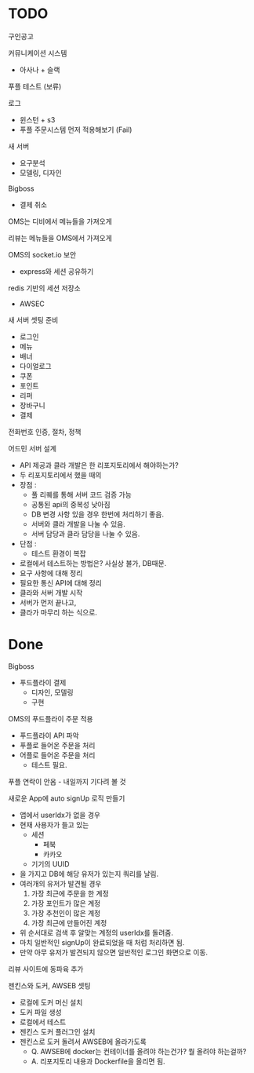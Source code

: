 # TODO
구인공고

커뮤니케이션 시스템
- 아사나 + 슬랙

푸플 테스트 (보류)

로그
- 윈스턴 + s3
- 푸플 주문시스템 먼저 적용해보기 (Fail)

새 서버
- 요구분석
- 모델링, 디자인

Bigboss
- 결제 취소

OMS는 디비에서 메뉴들을 가져오게

리뷰는 메뉴들을 OMS에서 가져오게

OMS의 socket.io 보안
- express와 세션 공유하기

redis 기반의 세션 저장소
- AWSEC

새 서버 셋팅 준비
- 로그인
- 메뉴
- 배너
- 다이얼로그
- 쿠폰
- 포인트
- 리퍼
- 장바구니
- 결제

전화번호 인증, 절차, 정책

어드민 서버 설계
- API 제공과 클라 개발은 한 리포지토리에서 해야하는가?
- 두 리포지토리에서 했을 때의
- 장점 :
	- 풀 리퀘를 통해 서버 코드 검증 가능
	- 공통된 api의 중복성 낮아짐
	- DB 변경 사항 있을 경우 한번에 처리하기 좋음.
	- 서버와 클라 개발을 나눌 수 있음.
	- 서버 담당과 클라 담당을 나눌 수 있음.
- 단점 :
	- 테스트 환경이 복잡
- 로컬에서 테스트하는 방법은? 사실상 불가, DB때문.
- 요구 사항에 대해 정리
- 필요한 통신 API에 대해 정리
- 클라와 서버 개발 시작
- 서버가 먼저 끝나고,
- 클라가 마무리 하는 식으로.

# Done

Bigboss
- 푸드플라이 결제
	- 디자인, 모델링
	- 구현

OMS의 푸드플라이 주문 적용
- 푸드플라이 API 파악
- 푸플로 들어온 주문을 처리
- 어플로 들어온 주문을 처리
	- 테스트 필요.

푸플 연락이 안옴 - 내일까지 기다려 볼 것

새로운 App에 auto signUp 로직 만들기
- 앱에서 userIdx가 없을 경우
- 현재 사용자가 들고 있는
	- 세션
		- 페북
		- 카카오
	- 기기의 UUID
- 을 가지고 DB에 해당 유저가 있는지 쿼리를 날림.
- 여러개의 유저가 발견될 경우
	1. 가장 최근에 주문을 한 계정
	2. 가장 포인트가 많은 계정
	3. 가장 추천인이 많은 계정
	4. 가장 최근에 만들어진 계정
- 위 순서대로 검색 후 알맞는 계정의 userIdx를 돌려줌.
- 마치 일반적인 signUp이 완료되었을 때 처럼 처리하면 됨.
- 만약 아무 유저가 발견되지 않으면 일반적인 로그인 화면으로 이동.

리뷰 사이트에 동파육 추가

젠킨스와 도커, AWSEB 셋팅
- 로컬에 도커 머신 설치
- 도커 파일 생성
- 로컬에서 테스트
- 젠킨스 도커 플러그인 설치
- 젠킨스로 도커 돌려서 AWSEB에 올라가도록
	- Q. AWSEB에 docker는 컨테이너를 올려야 하는건가? 뭘 올려야 하는걸까?
	- A. 리포지토리 내용과 Dockerfile을 올리면 됨.
